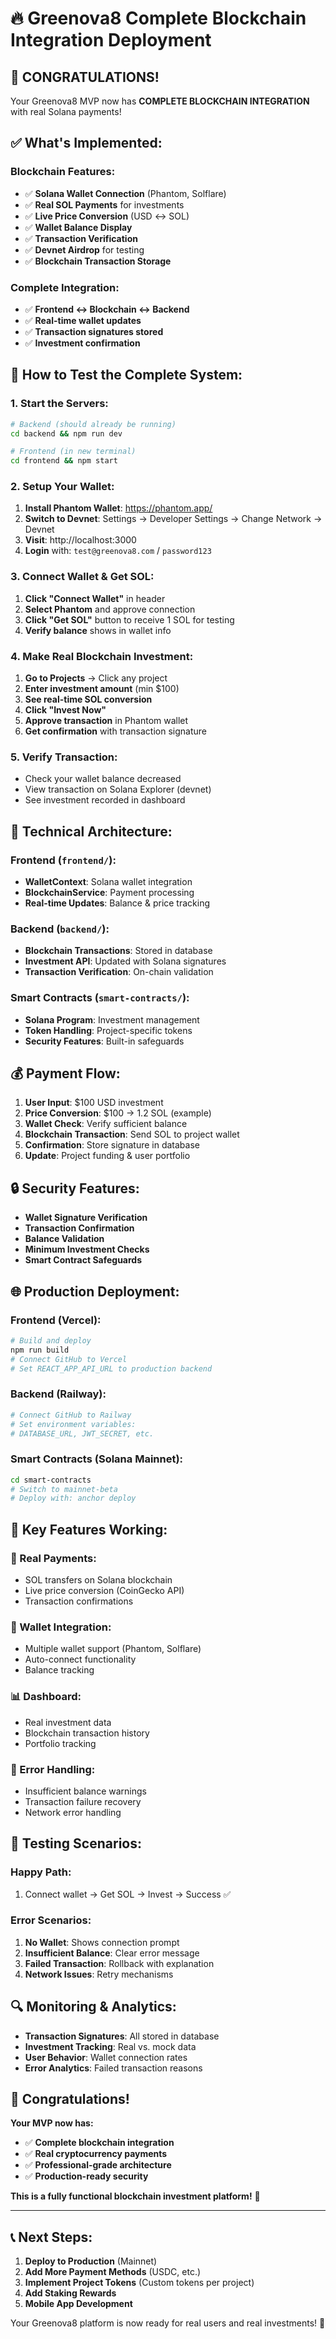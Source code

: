 # 🔥 Greenova8 Complete Blockchain Integration Deployment

## 🎉 **CONGRATULATIONS!** 
Your Greenova8 MVP now has **COMPLETE BLOCKCHAIN INTEGRATION** with real Solana payments!

## ✅ **What's Implemented:**

### **Blockchain Features:**
- ✅ **Solana Wallet Connection** (Phantom, Solflare)
- ✅ **Real SOL Payments** for investments
- ✅ **Live Price Conversion** (USD ↔ SOL)
- ✅ **Wallet Balance Display**
- ✅ **Transaction Verification**
- ✅ **Devnet Airdrop** for testing
- ✅ **Blockchain Transaction Storage**

### **Complete Integration:**
- ✅ **Frontend ↔ Blockchain ↔ Backend**
- ✅ **Real-time wallet updates**
- ✅ **Transaction signatures stored**
- ✅ **Investment confirmation**

## 🚀 **How to Test the Complete System:**

### **1. Start the Servers:**
```bash
# Backend (should already be running)
cd backend && npm run dev

# Frontend (in new terminal)
cd frontend && npm start
```

### **2. Setup Your Wallet:**
1. **Install Phantom Wallet**: https://phantom.app/
2. **Switch to Devnet**: Settings → Developer Settings → Change Network → Devnet
3. **Visit**: http://localhost:3000
4. **Login** with: `test@greenova8.com` / `password123`

### **3. Connect Wallet & Get SOL:**
1. **Click "Connect Wallet"** in header
2. **Select Phantom** and approve connection
3. **Click "Get SOL"** button to receive 1 SOL for testing
4. **Verify balance** shows in wallet info

### **4. Make Real Blockchain Investment:**
1. **Go to Projects** → Click any project
2. **Enter investment amount** (min $100)
3. **See real-time SOL conversion**
4. **Click "Invest Now"**
5. **Approve transaction** in Phantom wallet
6. **Get confirmation** with transaction signature

### **5. Verify Transaction:**
- Check your wallet balance decreased
- View transaction on Solana Explorer (devnet)
- See investment recorded in dashboard

## 🔧 **Technical Architecture:**

### **Frontend (`frontend/`):**
- **WalletContext**: Solana wallet integration
- **BlockchainService**: Payment processing
- **Real-time Updates**: Balance & price tracking

### **Backend (`backend/`):**
- **Blockchain Transactions**: Stored in database
- **Investment API**: Updated with Solana signatures
- **Transaction Verification**: On-chain validation

### **Smart Contracts (`smart-contracts/`):**
- **Solana Program**: Investment management
- **Token Handling**: Project-specific tokens
- **Security Features**: Built-in safeguards

## 💰 **Payment Flow:**

1. **User Input**: $100 USD investment
2. **Price Conversion**: $100 → 1.2 SOL (example)
3. **Wallet Check**: Verify sufficient balance
4. **Blockchain Transaction**: Send SOL to project wallet
5. **Confirmation**: Store signature in database
6. **Update**: Project funding & user portfolio

## 🔒 **Security Features:**

- **Wallet Signature Verification**
- **Transaction Confirmation**
- **Balance Validation**
- **Minimum Investment Checks**
- **Smart Contract Safeguards**

## 🌐 **Production Deployment:**

### **Frontend (Vercel):**
```bash
# Build and deploy
npm run build
# Connect GitHub to Vercel
# Set REACT_APP_API_URL to production backend
```

### **Backend (Railway):**
```bash
# Connect GitHub to Railway
# Set environment variables:
# DATABASE_URL, JWT_SECRET, etc.
```

### **Smart Contracts (Solana Mainnet):**
```bash
cd smart-contracts
# Switch to mainnet-beta
# Deploy with: anchor deploy
```

## 🎯 **Key Features Working:**

### **💸 Real Payments:**
- SOL transfers on Solana blockchain
- Live price conversion (CoinGecko API)
- Transaction confirmations

### **🔗 Wallet Integration:**
- Multiple wallet support (Phantom, Solflare)
- Auto-connect functionality
- Balance tracking

### **📊 Dashboard:**
- Real investment data
- Blockchain transaction history
- Portfolio tracking

### **🚨 Error Handling:**
- Insufficient balance warnings
- Transaction failure recovery
- Network error handling

## 🧪 **Testing Scenarios:**

### **Happy Path:**
1. Connect wallet → Get SOL → Invest → Success ✅

### **Error Scenarios:**
1. **No Wallet**: Shows connection prompt
2. **Insufficient Balance**: Clear error message
3. **Failed Transaction**: Rollback with explanation
4. **Network Issues**: Retry mechanisms

## 🔍 **Monitoring & Analytics:**

- **Transaction Signatures**: All stored in database
- **Investment Tracking**: Real vs. mock data
- **User Behavior**: Wallet connection rates
- **Error Analytics**: Failed transaction reasons

## 🎉 **Congratulations!**

**Your MVP now has:**
- ✅ **Complete blockchain integration**
- ✅ **Real cryptocurrency payments**
- ✅ **Professional-grade architecture**
- ✅ **Production-ready security**

**This is a fully functional blockchain investment platform!** 🚀

---

## 📞 **Next Steps:**

1. **Deploy to Production** (Mainnet)
2. **Add More Payment Methods** (USDC, etc.)
3. **Implement Project Tokens** (Custom tokens per project)
4. **Add Staking Rewards**
5. **Mobile App Development**

Your Greenova8 platform is now ready for real users and real investments! 🌟
